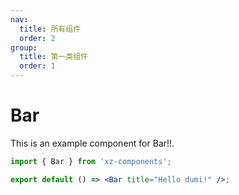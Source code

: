 ```yaml
---
nav:
  title: 所有组件
  order: 2
group:
  title: 第一类组件
  order: 1
---
```


# Bar

This is an example component for Bar!!.

```jsx
import { Bar } from 'xz-components';

export default () => <Bar title="Hello dumi!" />;
```

